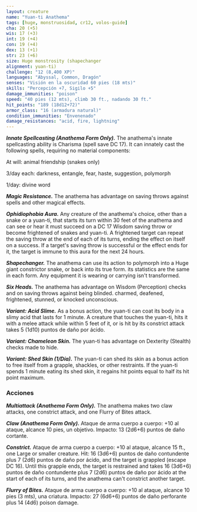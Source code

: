 ```yaml
---
layout: creature
name: "Yuan-ti Anathema"
tags: [huge, monstruosidad, cr12, volos-guide]
cha: 20 (+5)
wis: 17 (+3)
int: 19 (+4)
con: 19 (+4)
dex: 13 (+1)
str: 23 (+6)
size: Huge monstrosity (shapechanger
alignment: yuan-ti)
challenge: "12 (8,400 XP)"
languages: "Abyssal, Common, Dragón"
senses: "Visión en la oscuridad 60 pies (18 mts)"
skills: "Percepción +7, Sigilo +5"
damage_immunities: "poison"
speed: "40 pies (12 mts), climb 30 ft., nadando 30 ft."
hit_points: "189 (18d12+72)"
armor_class: "16 (armadura natural)"
condition_immunities: "Envenenado"
damage_resistances: "acid, fire, lightning"
---
```


***Innate Spellcasting (Anathema Form Only).*** The anathema's innate spellcasting ability is Charisma (spell save DC 17). It can innately cast the following spells, requiring no material components:

At will: animal friendship (snakes only)

3/day each: darkness, entangle, fear, haste, suggestion, polymorph

1/day: divine word

***Magic Resistance.*** The anathema has advantage on saving throws against spells and other magical effects.

***Ophidiophobia Aura.*** Any creature of the anathema's choice, other than a snake or a yuan-ti, that starts its turn within 30 feet of the anathema and can see or hear it must succeed on a DC 17 Wisdom saving throw or become frightened of snakes and yuan-ti. A frightened target can repeat the saving throw at the end of each of its turns, ending the effect on itself on a success. If a target's saving throw is successful or the effect ends for it, the target is immune to this aura for the next 24 hours.

***Shapechanger.*** The anathema can use its action to polymorph into a Huge giant constrictor snake, or back into its true form. its statistics are the same in each form. Any equipment it is wearing or carrying isn't transformed.

***Six Heads.*** The anathema has advantage on Wisdom (Perception) checks and on saving throws against being blinded. charmed, deafened, frightened, stunned, or knocked unconscious.

***Variant: Acid Slime.*** As a bonus action, the yuan-ti can coat its body in a slimy acid that lasts for 1 minute. A creature that touches the yuan-ti, hits it with a melee attack while within 5 feet of it, or is hit by its constrict attack takes 5 (1d10) puntos de daño por ácido.

***Variant: Chameleon Skin.*** The yuan-ti has advantage on Dexterity (Stealth) checks made to hide.

***Variant: Shed Skin (1/Día).*** The yuan-ti can shed its skin as a bonus action to free itself from a grapple, shackles, or other restraints. If the yuan-ti spends 1 minute eating its shed skin, it regains hit points equal to half its hit point maximum.

### Acciones

***Multiattack (Anathema Form Only).*** The anathema makes two claw attacks, one constrict attack, and one Flurry of Bites attack.

***Claw (Anathema Form Only).*** Ataque de arma cuerpo a cuerpo: +10 al ataque, alcance 10 pies, un objetivo. Impacto: 13 (2d6+6) puntos de daño cortante.

***Constrict.*** Ataque de arma cuerpo a cuerpo: +10 al ataque, alcance 15 ft., one Large or smaller creature. Hit: 16 (3d6+6) puntos de daño contundente plus 7 (2d6) puntos de daño por ácido, and the target is grappled (escape DC 16). Until this grapple ends, the target is restrained and takes 16 (3d6+6) puntos de daño contundente plus 7 (2d6) puntos de daño por ácido at the start of each of its turns, and the anathema can't constrict another target.

***Flurry of Bites.*** Ataque de arma cuerpo a cuerpo: +10 al ataque, alcance 10 pies (3 mts), una criatura. Impacto: 27 (6d6+6) puntos de daño perforante plus 14 (4d6) poison damage.